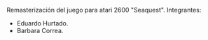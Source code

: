 Remasterización del juego para atari 2600 "Seaquest".
Integrantes:
- Eduardo Hurtado.
- Barbara Correa.
